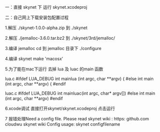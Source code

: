 一：直接 skynet 下 运行 skynet.xcodeproj


二：自己网上下载安装包配置过程

1.解压 ./skynet-1.0.0-alpha.zip 到 ./skynet

2.解压 ./jemalloc-3.6.0.tar.bz2 到 ./skynet/3rd/jemalloc/

3.编译 jemalloc
   cd 到 jemalloc 目录下
   ./configure 

4.编译 skynet
make 'macosx'

5.为了能在mac下运行
去掉 lua 及 luac 的main 函数

lua.c
#ifdef LUA_DEBUG
int mainlua (int argc, char **argv) {
#else
int main (int argc, char **argv) {
#endif

luac.c
#ifdef LUA_DEBUG
int mainluac(int argc, char* argv[])
#else
int main (int argc, char **argv)
#endif

6.xcode调试
直接打开skynet/skynet.xcodeproj 点击运行


7
报错处理Need a config file. Please read skynet wiki : https: github.com cloudwu skynet wiki Config usage: skynet configfilename
